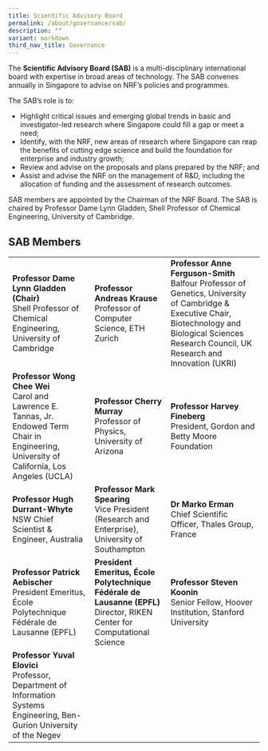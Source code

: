 ```yaml
---
title: Scientific Advisory Board
permalink: /about/governance/sab/
description: ""
variant: markdown
third_nav_title: Governance
---
```

The **Scientific Advisory Board (SAB)** is a multi-disciplinary international board with expertise in broad areas of technology. The SAB convenes annually in Singapore to advise on NRF’s policies and programmes.

The SAB’s role is to:
* Highlight critical issues and emerging global trends in basic and investigator-led research where Singapore could fill a gap or meet a need;
* Identify, with the NRF, new areas of research where Singapore can reap the benefits of cutting edge science and build the foundation for enterprise and industry growth;
* Review and advise on the proposals and plans prepared by the NRF; and
* Assist and advise the NRF on the management of R&amp;D, including the allocation of funding and the assessment of research outcomes.

SAB members are appointed by the Chairman of the NRF Board. The SAB is chaired by Professor Dame Lynn Gladden, Shell Professor of Chemical Engineering, University of Cambridge.

## SAB Members ##

|  |  |  |
| -------- | -------- | -------- |
| **Professor Dame Lynn Gladden (Chair)**<br> Shell Professor of Chemical Engineering, University of Cambridge | **Professor Andreas Krause**<br> Professor of Computer Science, ETH Zurich | **Professor Anne Ferguson-Smith**<br> Balfour Professor of Genetics, University of Cambridge &amp; Executive Chair, Biotechnology and Biological Sciences Research Council, UK Research and Innovation (UKRI)
| **Professor Wong Chee Wei**<br> Carol and Lawrence E. Tannas, Jr. Endowed Term Chair in Engineering, University of California, Los Angeles (UCLA) | **Professor Cherry Murray**<br> Professor of Physics, University of Arizona | **Professor Harvey Fineberg**<br> President, Gordon and Betty Moore Foundation
| **Professor Hugh Durrant-Whyte**<br> NSW Chief Scientist &amp; Engineer, Australia | **Professor Mark Spearing**<br> Vice President (Research and Enterprise), University of Southampton | **Dr Marko Erman**<br> Chief Scientific Officer, Thales Group, France
| **Professor Patrick Aebischer**<br> President Emeritus, École Polytechnique Fédérale de Lausanne (EPFL) | **President Emeritus, École Polytechnique Fédérale de Lausanne (EPFL)**<br> Director, RIKEN Center for Computational Science | **Professor Steven Koonin**<br> Senior Fellow, Hoover Institution, Stanford University
| **Professor Yuval Elovici** <br> Professor, Department of Information Systems Engineering, Ben-Gurion University of the Negev

